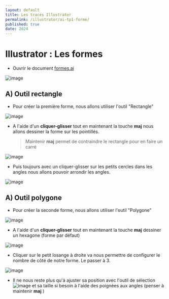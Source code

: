 ```yaml
---
layout: default
title: Les tracés Illustrator
permalink: /illustrator/ai-tp1-forme/
published: true
date: 2024
---
```

# Illustrator : Les formes

- Ouvrir le document  [formes.ai](formes.ai)

![image](https://github.com/user-attachments/assets/de44df30-6701-439a-b667-4b451b18c5cc)

## A) Outil rectangle

- Pour créer la première forme, nous allons utiliser l'outil "Rectangle"
  
![image](https://github.com/user-attachments/assets/ee6b7fdd-ad54-4d31-a1f5-f095491b61e0)

- A l'aide d'un **cliquer-glisser** tout en maintenant la touche **maj** <i class="fas fa-arrow-up"></i> nous allons dessiner la forme sur les pointillés.

  > Maintenir **maj** <i class="fas fa-arrow-up"></i> permet de contraindre le rectangle pour en faire un carré

![image](https://github.com/user-attachments/assets/3c7b1800-1731-48f0-a88d-ac02d3e84d29)

- Puis toujours avec un cliquer-glisser sur les petits cercles dans les angles nous allons pouvoir arrondir les angles.

![image](https://github.com/user-attachments/assets/da1c8988-7925-4dd0-83a5-330afcc58d8a)


## A) Outil polygone

- Pour créer la seconde forme, nous allons utiliser l'outil "Polygone"
  
![image](https://github.com/user-attachments/assets/9755d1ff-96e2-4116-99eb-0fd8f52c2c5c)

- A l'aide d'un **cliquer-glisser** tout en maintenant la touche **maj** <i class="fas fa-arrow-up"></i> dessiner un hexagone (forme par défaut)

![image](https://github.com/user-attachments/assets/b88e8890-fb0e-45af-bdd6-06d0a29dd0de)

- Cliquer sur le petit losange à droite va nous permettre de configurer le nombre de côté de notre forme. Le passer à 3.
 
![image](https://github.com/user-attachments/assets/75560f18-69f7-4e34-b065-d60d6d91228b)

- Il ne nous reste plus qu'à ajuster sa position avec l'outil de sélection ![image](https://github.com/user-attachments/assets/0df7474e-714d-45bc-8237-3cab55df222f) et sa taille si besoin à l'aide des poignées aux angles (penser à maintenir **maj** <i class="fas fa-arrow-up"></i>)
